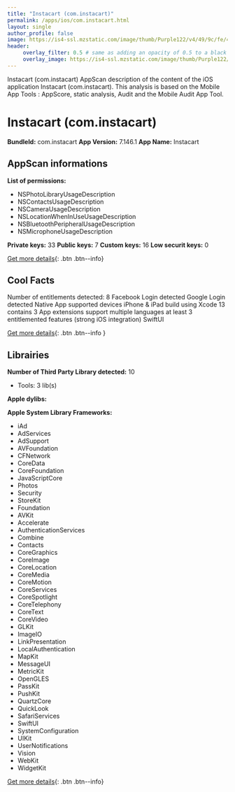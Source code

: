 ```yaml
---
title: "Instacart (com.instacart)"
permalink: /apps/ios/com.instacart.html
layout: single
author_profile: false
image: https://is4-ssl.mzstatic.com/image/thumb/Purple122/v4/49/9c/fe/499cfe15-ce92-8433-4d09-531e6bfb88d0/AppIcon-0-1x_U007emarketing-0-7-0-0-P3-85-220.png/512x512bb.jpg
header: 
     overlay_filter: 0.5 # same as adding an opacity of 0.5 to a black background
     overlay_image: https://is4-ssl.mzstatic.com/image/thumb/Purple122/v4/49/9c/fe/499cfe15-ce92-8433-4d09-531e6bfb88d0/AppIcon-0-1x_U007emarketing-0-7-0-0-P3-85-220.png/512x512bb.jpg
---
```

Instacart (com.instacart) AppScan description of the content of the iOS application Instacart (com.instacart). This analysis is based on the Mobile App Tools : AppScore, static analysis, Audit and the Mobile Audit App Tool.

# Instacart (com.instacart)

**BundleId:** com.instacart
**App Version:** 7.146.1
**App Name:** Instacart


## AppScan informations 

**List of permissions:** 
- NSPhotoLibraryUsageDescription
- NSContactsUsageDescription
- NSCameraUsageDescription
- NSLocationWhenInUseUsageDescription
- NSBluetoothPeripheralUsageDescription
- NSMicrophoneUsageDescription
  
  
**Private keys:** 33
**Public keys:** 7
**Custom keys:** 16
**Low securit keys:** 0
  
[Get more details](/pricing.html){: .btn .btn--info}

## Cool Facts

Number of entitlements detected: 8
Facebook Login detected
Google Login detected
Native App
supported devices iPhone & iPad
build using Xcode 13
contains 3 App extensions
support multiple languages
at least 3 entitlemented features (strong iOS integration)
SwiftUI
  
[Get more details](/pricing.html){: .btn .btn--info }

## Librairies 
**Number of Third Party Library detected:** 10
- Tools: 3 lib(s)


**Apple dylibs:**


**Apple System Library Frameworks:**
- iAd
- AdServices
- AdSupport
- AVFoundation
- CFNetwork
- CoreData
- CoreFoundation
- JavaScriptCore
- Photos
- Security
- StoreKit
- Foundation
- AVKit
- Accelerate
- AuthenticationServices
- Combine
- Contacts
- CoreGraphics
- CoreImage
- CoreLocation
- CoreMedia
- CoreMotion
- CoreServices
- CoreSpotlight
- CoreTelephony
- CoreText
- CoreVideo
- GLKit
- ImageIO
- LinkPresentation
- LocalAuthentication
- MapKit
- MessageUI
- MetricKit
- OpenGLES
- PassKit
- PushKit
- QuartzCore
- QuickLook
- SafariServices
- SwiftUI
- SystemConfiguration
- UIKit
- UserNotifications
- Vision
- WebKit
- WidgetKit


  
[Get more details](/pricing.html){: .btn .btn--info}

